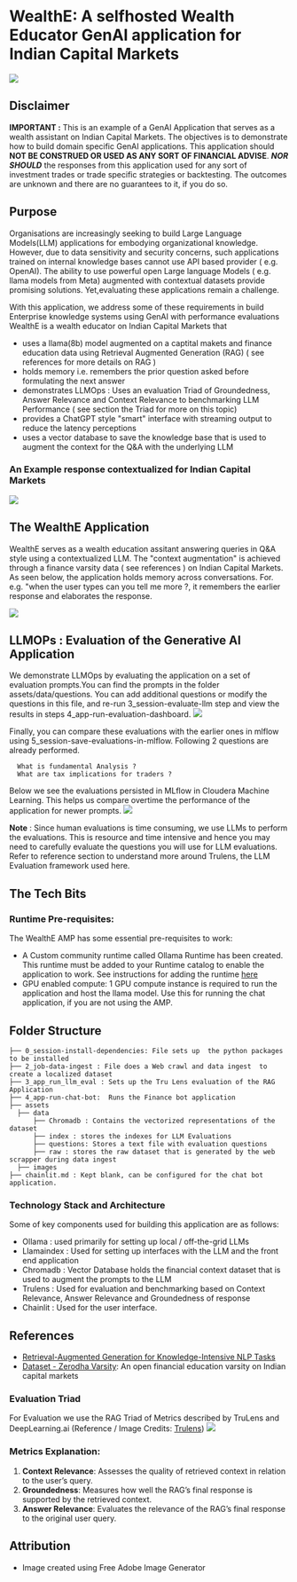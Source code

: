 # WealthE:  A selfhosted Wealth Educator GenAI application for Indian Capital Markets 

![](./assets/images/app-logo.png)
## Disclaimer ##
**IMPORTANT :** This is an example of a GenAI Application that serves as a wealth assistant on Indian Capital Markets. The objectives is to demonstrate how to build domain specific GenAI applications. This application should **NOT BE CONSTRUED OR USED AS ANY SORT OF FINANCIAL ADVISE**. ***NOR SHOULD*** the responses from this application used for any sort of investment trades or trade specific strategies or backtesting. The outcomes are unknown and there are no guarantees to it, if you do so.  

## Purpose ## 
  Organisations are increasingly seeking to build Large Language Models(LLM) applications for embodying organizational knowledge. However, due to data sensitivity and security concerns, such applications trained on internal knowledge bases cannot use API based provider ( e.g. OpenAI). The ability to use  powerful open Large language Models ( e.g. llama models from Meta) augmented with contextual datasets provide promising solutions. Yet,evaluating these applications remain a challenge. 

   With this application, we address some of these requirements in build Enterprise knowledge systems using GenAI with performance evaluations
   WealthE is a wealth educator on Indian Capital Markets that
  - uses a llama(8b) model augmented on a captital makets and finance education data using Retrieval Augmented Generation (RAG) ( see references for more details on RAG )
  - holds memory i.e. remembers the prior question asked before formulating the next answer
  - demonstrates LLMOps : Uses an evaluation Triad of Groundedness, Answer Relevance and Context Relevance to benchmarking LLM Performance ( see section the Triad for more on this topic)
  - provides a ChatGPT style "smart" interface with streaming output to reduce the latency perceptions
  - uses a vector database to save the knowledge base that is used to augment the context for the Q&A with the underlying LLM 

### An Example response contextualized for Indian Capital Markets

![](assets/images/GenAi-app-contextualization.png)

## The WealthE Application
  WealthE serves as a wealth education assitant answering queries in Q&A style using a contextualized LLM. The "context augmentation" is
  achieved through a finance varsity data ( see references ) on Indian Capital Markets. As seen below, the application holds memory 
  across conversations. For. e.g. "when the user types can you tell me more ?, it remembers the earlier response and elaborates the response.
  
  ![](./assets/images/GenAI-app-with-memory.png)
  

## LLMOPs : Evaluation of the Generative AI Application 
  We demonstrate LLMOps by evaluating the application on a set of evaluation prompts.You can find the prompts in the folder assets/data/questions. 
  You can add additional questions or modify the questions in this file, and re-run 3_session-evaluate-llm step and view the results in steps 4_app-run-evaluation-dashboard.
    ![](./assets/images/Trulens-dashboard.png)
  
  Finally, you can compare these evaluations with the earlier ones in mlflow using 5_session-save-evaluations-in-mlflow. Following 2 questions are already performed. 
  ```
    What is fundamental Analysis ? 
    What are tax implications for traders ?
  ```
  
  Below we see the evaluations persisted in MLflow in Cloudera Machine Learning. This helps us compare overtime the performance of the application for newer prompts.
    ![](./assets/images/Experiment.jpg)
  
  
  
  **Note** : Since human evaluations is time consuming, we use LLMs to perform the evaluations. This is resource and time intensive and hence you may need to carefully
  evaluate the questions you will use for LLM evaluations. Refer to reference section to understand more around Trulens, the LLM Evaluation framework used here. 
  
  
## The Tech Bits ##
### Runtime Pre-requisites: ##
The WealthE AMP has some essential pre-requisites to work:
- A Custom community runtime called Ollama Runtime has been created. This runtime must be added to your Runtime catalog to enable the application to work. See instructions for adding the runtime [here](https://github.com/cloudera/community-ml-runtimes/tree/main/ollama)
-  GPU enabled compute: 1 GPU compute  instance is required to run the application and host the llama model. Use this for running the chat application, if you are not using the AMP. 

## Folder Structure ##
```
├── 0_session-install-dependencies: File sets up  the python packages to be installed
├── 2_job-data-ingest : File does a Web crawl and data ingest  to create a localized dataset
├── 3_app_run_llm_eval : Sets up the Tru Lens evaluation of the RAG Application
├── 4_app-run-chat-bot:  Runs the Finance bot application
├── assets
  ├── data
      ├── Chromadb : Contains the vectorized representations of the dataset 
      ├── index : stores the indexes for LLM Evaluations
      ├── questions: Stores a text file with evaluation questions
      ├── raw : stores the raw dataset that is generated by the web scrapper during data ingest
  ├── images
├── chainlit.md : Kept blank, can be configured for the chat bot application.
```

### Technology Stack and Architecture ###
Some of key components used for building this application are as follows:
- Ollama : used primarily for setting up local / off-the-grid LLMs
- Llamaindex : Used for setting up interfaces with the LLM and the front end application
- Chromadb : Vector Database holds the financial context dataset that is used to augment the prompts to the LLM
- Trulens : Used for evaluation and benchmarking based on Context Relevance, Answer Relevance and Groundedness of response 
- Chainlit : Used for the user interface. 





## References ##
- [Retrieval-Augmented Generation for Knowledge-Intensive NLP Tasks](https://arxiv.org/pdf/2005.11401)
- [Dataset - Zerodha Varsity](https://zerodha.com/varsity/): An open financial education varsity on Indian capital markets

### Evaluation Triad ## 
For Evaluation we use the RAG Triad of Metrics described by TruLens and DeepLearning.ai 
(Reference / Image Credits: [Trulens](https://www.trulens.org/trulens_eval/getting_started/core_concepts/rag_triad/))
![](./assets/images/RAGTriad.jpg)

### Metrics Explanation:
1. **Context Relevance**: Assesses the quality of retrieved context in relation to the user’s query.
2. **Groundedness**: Measures how well the RAG’s final response is supported by the retrieved context.
3. **Answer Relevance**: Evaluates the relevance of the RAG’s final response to the original user query.

## Attribution ##
- Image created using Free Adobe Image Generator